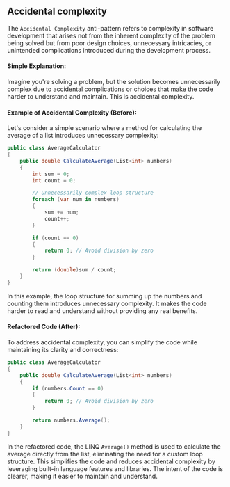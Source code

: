 ## Accidental complexity
The `Accidental Complexity` anti-pattern refers to complexity in software development that arises not from the inherent complexity of the problem being solved but from poor design choices, unnecessary intricacies, or unintended complications introduced during the development process.
#### Simple Explanation:
Imagine you're solving a problem, but the solution becomes unnecessarily complex due to accidental complications or choices that make the code harder to understand and maintain. This is accidental complexity.
#### Example of Accidental Complexity (Before):
Let's consider a simple scenario where a method for calculating the average of a list introduces unnecessary complexity:
```csharp
public class AverageCalculator
{
    public double CalculateAverage(List<int> numbers)
    {
        int sum = 0;
        int count = 0;

        // Unnecessarily complex loop structure
        foreach (var num in numbers)
        {
            sum += num;
            count++;
        }

        if (count == 0)
        {
            return 0; // Avoid division by zero
        }

        return (double)sum / count;
    }
}
```
In this example, the loop structure for summing up the numbers and counting them introduces unnecessary complexity. It makes the code harder to read and understand without providing any real benefits.

#### Refactored Code (After):
To address accidental complexity, you can simplify the code while maintaining its clarity and correctness:
```csharp
public class AverageCalculator
{
    public double CalculateAverage(List<int> numbers)
    {
        if (numbers.Count == 0)
        {
            return 0; // Avoid division by zero
        }

        return numbers.Average();
    }
}
```
In the refactored code, the LINQ `Average()` method is used to calculate the average directly from the list, eliminating the need for a custom loop structure. This simplifies the code and reduces accidental complexity by leveraging built-in language features and libraries. The intent of the code is clearer, making it easier to maintain and understand.